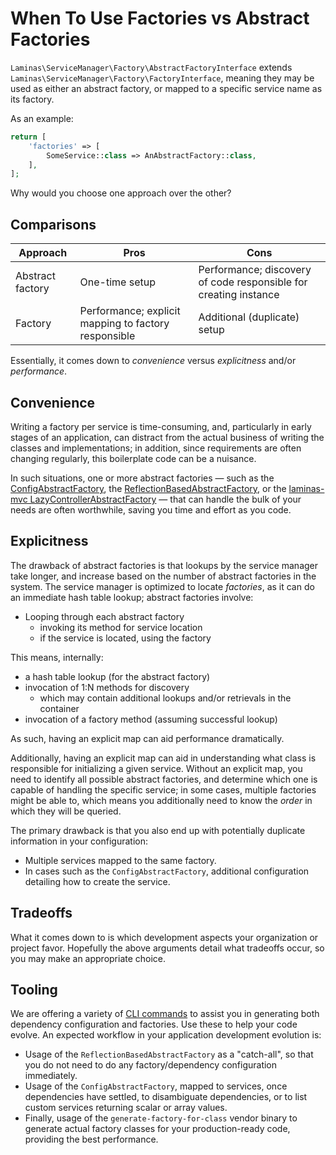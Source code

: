 # When To Use Factories vs Abstract Factories

`Laminas\ServiceManager\Factory\AbstractFactoryInterface`
extends `Laminas\ServiceManager\Factory\FactoryInterface`, meaning they may be used
as either an abstract factory, or mapped to a specific service name as its
factory.

As an example:

```php
return [
    'factories' => [
        SomeService::class => AnAbstractFactory::class,
    ],
];
```

Why would you choose one approach over the other?

## Comparisons

| Approach         | Pros                                                 | Cons                                                             |
|------------------|------------------------------------------------------|------------------------------------------------------------------|
| Abstract factory | One-time setup                                       | Performance; discovery of code responsible for creating instance |
| Factory          | Performance; explicit mapping to factory responsible | Additional (duplicate) setup                                     |

Essentially, it comes down to *convenience* versus *explicitness* and/or
*performance*.

## Convenience

Writing a factory per service is time-consuming, and, particularly in early
stages of an application, can distract from the actual business of writing the
classes and implementations; in addition, since requirements are often changing
regularly, this boilerplate code can be a nuisance.

In such situations, one or more abstract factories &mdash; such as the
[ConfigAbstractFactory](../config-abstract-factory.md), the
[ReflectionBasedAbstractFactory](../reflection-abstract-factory.md), or the
[laminas-mvc LazyControllerAbstractFactory](https://docs.laminas.dev/laminas-mvc/cookbook/automating-controller-factories/)
&mdash; that can handle the bulk of your needs are often worthwhile, saving you
time and effort as you code.

## Explicitness

The drawback of abstract factories is that lookups by the service manager take
longer, and increase based on the number of abstract factories in the system.
The service manager is optimized to locate *factories*, as it can do an
immediate hash table lookup; abstract factories involve:

- Looping through each abstract factory
    - invoking its method for service location
    - if the service is located, using the factory

This means, internally:

- a hash table lookup (for the abstract factory)
- invocation of 1:N methods for discovery
    - which may contain additional lookups and/or retrievals in the container
- invocation of a factory method (assuming successful lookup)

As such, having an explicit map can aid performance dramatically.

Additionally, having an explicit map can aid in understanding what class is
responsible for initializing a given service. Without an explicit map, you need
to identify all possible abstract factories, and determine which one is capable
of handling the specific service; in some cases, multiple factories might be
able to, which means you additionally need to know the *order* in which they
will be queried.

The primary drawback is that you also end up with potentially duplicate
information in your configuration:

- Multiple services mapped to the same factory.
- In cases such as the `ConfigAbstractFactory`, additional configuration
  detailing how to create the service.

## Tradeoffs

What it comes down to is which development aspects your organization or project
favor. Hopefully the above arguments detail what tradeoffs occur, so you may
make an appropriate choice.

## Tooling

We are offering a variety of [CLI commands](../cli-commands/introduction.md)
to assist you in generating both dependency configuration and factories. Use
these to help your code evolve. An expected workflow in your application
development evolution is:

- Usage of the `ReflectionBasedAbstractFactory` as a "catch-all", so that you
  do not need to do any factory/dependency configuration immediately.
- Usage of the `ConfigAbstractFactory`, mapped to services, once dependencies
  have settled, to disambiguate dependencies, or to list custom services
  returning scalar or array values.
- Finally, usage of the `generate-factory-for-class` vendor binary to generate
  actual factory classes for your production-ready code, providing the best
  performance.
